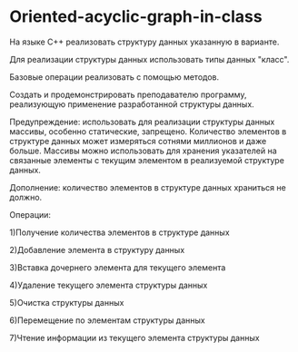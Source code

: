 # Oriented-acyclic-graph-in-class
На языке С++ реализовать структуру данных указанную в варианте.

Для реализации структуры данных использовать типы данных "класс".

Базовые операции реализовать с помощью методов.

Создать и продемонстрировать преподавателю программу, реализующую применение разработанной структуры данных.

Предупреждение: использовать для реализации структуры данных массивы, особенно статические, запрещено. Количество элементов в структуре данных может измеряться сотнями миллионов и даже больше. Массивы можно использовать для хранения указателей на связанные элементы с текущим элементом в реализуемой структуре данных.

Дополнение: количество элементов в структуре данных храниться не должно.

Операции:

1)Получение количества элементов в структуре данных

2)Добавление элемента в структуру данных

3)Вставка дочернего элемента для текущего элемента

4)Удаление текущего элемента структуры данных

5)Очистка структуры данных

6)Перемещение по элементам структуры данных

7)Чтение информации из текущего элемента структуры данных
